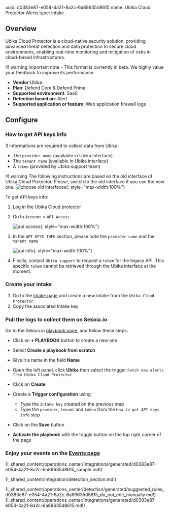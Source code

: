 uuid: d0383e87-e054-4a21-8a2c-6a89635d8615
name: Ubika Cloud Protector Alerts
type: intake

## Overview

Ubika Cloud Protector is a cloud-native security solution, providing advanced threat detection and data protection to secure cloud environments, enabling real-time monitoring and mitigation of risks in cloud-based infrastructures.

!!! warning
    Important note - This format is currently in beta. We highly value your feedback to improve its performance.


- **Vendor**:Ubika
- **Plan**: Defend Core & Defend Prime
- **Supported environment**: SaaS
- **Detection based on**: Alert
- **Supported application or feature**: Web application firewall logs


## Configure

### How to get API keys info
3 informations are required to collect data from Ubika:

- The `provider name` (available in Ubika interface)
- The `tenant name` (available in Ubika interface)
- A `token` (provided by Ubika support team)

!!! warning
    The following instructions are based on the old interface of Ubika Cloud Protector. Please, switch to the old interface if you use the new one.
    ![choose old interfaces](/assets/integration/cloud_and_saas/ubika_cloud_protector/switch.png){: style="max-width:100%"}

To get API keys info:


1. Log in the Ubika Cloud protector
2. Go to `Account` > `API Access`

    ![api access](/assets/integration/cloud_and_saas/ubika_cloud_protector/api_access.png){: style="max-width:100%"}

3. In the `API KEYS INFO` section, please note the `provider name` and the `tenant name`

    ![api info](/assets/integration/cloud_and_saas/ubika_cloud_protector/api_keys_info.png){: style="max-width:100%"}

4. Finally, contact `Ubika support` to request a `token` for the legacy API. This specific `token` cannot be retrieved through the Ubika interface at the moment.

### Create your intake

1. Go to the [intake page](https://app.sekoia.io/operations/intakes) and create a new intake from the `Ubika Cloud Protector`.
2. Copy the associated Intake key

### Pull the logs to collect them on Sekoia.io

Go to the Sekoia.io [playbook page](https://app.sekoia.io/operations/playbooks), and follow these steps:

- Click on **+ PLAYBOOK** button to create a new one
- Select **Create a playbook from scratch**
- Give it a name in the field **Name**
- Open the left panel, click **Ubika** then select the trigger `Fetch new alerts from Ubika Cloud Protector`
- Click on **Create**
- Create a **Trigger configuration** using:

    * Type the `Intake key` created on the previous step
    * Type the `provider`, `tenant` and `token` from the `How to get API keys info` step

- Click on the **Save** button
- **Activate the playbook** with the toggle button on the top right corner of the page

### Enjoy your events on the [Events page](https://app.sekoia.io/operations/events)

{!_shared_content/operations_center/integrations/generated/d0383e87-e054-4a21-8a2c-6a89635d8615_sample.md!}


{!_shared_content/integration/detection_section.md!}

{!_shared_content/operations_center/detection/generated/suggested_rules_d0383e87-e054-4a21-8a2c-6a89635d8615_do_not_edit_manually.md!}
{!_shared_content/operations_center/integrations/generated/d0383e87-e054-4a21-8a2c-6a89635d8615.md!}

